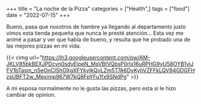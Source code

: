 +++
title = "La noche de la Pizza"
categories = ["Health",]
tags = ["food"]
date = "2022-07-15"
+++

Bueno, pasa que nosotros de hambre ya llegando al departamento justo vimos esta tienda pequeña que nunca le presté atención... Esta vez me animé a pasar y ver que había de bueno, y resulta que he probado una de las mejores pizzas en mi vida.

{{< cimg url="https://lh3.googleusercontent.com/pw/AM-JKLV85bkBEXJPDcvn0sdyElpeN_MsVBtVQbsP0rlx16uRPHG9yU58OYB1yjJFV1bTasm_nSeOnClShOXgXFYkyIkQvLZm5T7A6DyKyhVZFFkLQV84GDGFHzsUBFT2w_Meximp967W7kQ8FpYFu1fx9SNdPg" >}}

A mi esposa normalmente no le gusta las pizzas, pero esta si le hizo cambiar de opinion.

